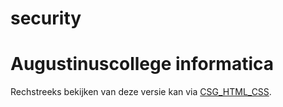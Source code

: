 # security
# Augustinuscollege informatica

Rechstreeks bekijken van deze versie kan via [CSG_HTML_CSS](https://vnr-csg.github.io/security/).
